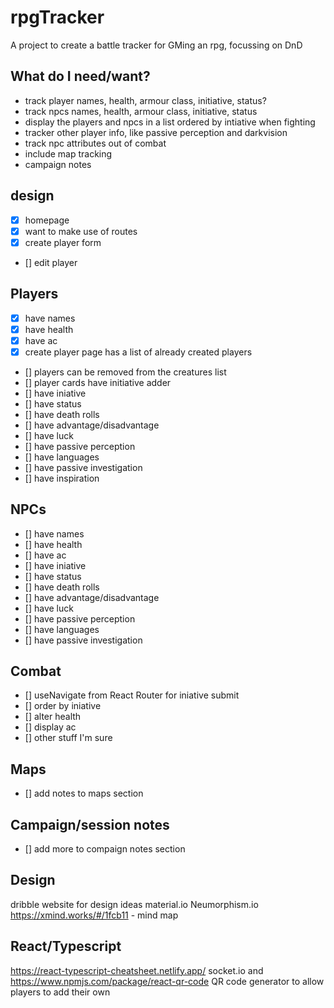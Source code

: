 # rpgTracker

A project to create a battle tracker for GMing an rpg, focussing on DnD

## What do I need/want?

- track player names, health, armour class, initiative, status?
- track npcs names, health, armour class, initiative, status
- display the players and npcs in a list ordered by intiative when fighting
- tracker other player info, like passive perception and darkvision
- track npc attributes out of combat
- include map tracking
- campaign notes

## design

- [x] homepage
- [x] want to make use of routes
- [x] create player form
- [] edit player

## Players

- [x] have names
- [x] have health
- [x] have ac
- [x] create player page has a list of already created players
- [] players can be removed from the creatures list
- [] player cards have initiative adder
- [] have iniative
- [] have status
- [] have death rolls
- [] have advantage/disadvantage
- [] have luck
- [] have passive perception
- [] have languages
- [] have passive investigation
- [] have inspiration

## NPCs

- [] have names
- [] have health
- [] have ac
- [] have iniative
- [] have status
- [] have death rolls
- [] have advantage/disadvantage
- [] have luck
- [] have passive perception
- [] have languages
- [] have passive investigation

## Combat

- [] useNavigate from React Router for iniative submit
- [] order by iniative
- [] alter health
- [] display ac
- [] other stuff I'm sure

## Maps

- [] add notes to maps section

## Campaign/session notes

- [] add more to compaign notes section

## Design

dribble website for design ideas
material.io
Neumorphism.io
https://xmind.works/#/1fcb11 - mind map

## React/Typescript

https://react-typescript-cheatsheet.netlify.app/
socket.io and https://www.npmjs.com/package/react-qr-code QR code generator to allow players to add their own
